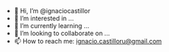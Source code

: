 - 👋 Hi, I’m @ignaciocastillor
- 👀 I’m interested in ...
- 🌱 I’m currently learning ...
- 💞️ I’m looking to collaborate on ...
- 📫 How to reach me: ignacio.castilloru@gmail.com

<!---
ignaciocastillor/ignaciocastillor is a ✨ special ✨ repository because its `README.md` (this file) appears on your GitHub profile.
You can click the Preview link to take a look at your changes.
--->
